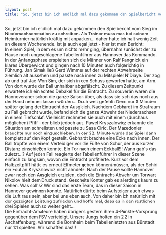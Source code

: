 ```yaml
---
layout: post
title: "So, jetzt bin ich endlich mal dazu gekommen den Spielbericht vom Sieg im Niedersachsenstadion zu schreiben."
---
```


So, jetzt bin ich endlich mal dazu gekommen den Spielbericht vom Sieg im Niedersachsenstadion zu schreiben. Als Trainer muss man bei seinem Heimturnier natürlich kräftig mit anpacken... daher hatte ich halt wenig Zeit an diesem Wochenende. Ist ja auch egal jetzt - hier ist mein Bericht:  
In einem Spiel, in dem es um nichts mehr ging, übernahm zunächst der zu Hause noch ungeschlagene Tabellenführer aus Hannover das Kommando. In der Anfangsphase erspielten sich die Männer von Ralf Rangnick ein klares Übergewicht und gingen nach 10 Minuten auch folgerichtig in Führung. Jan Simak ließ Gerd Wimmer auf der rechten Abwehrseite ziemlich alt aussehen und passte nach innen zu Mitspieler N'Diaye. Der zog ab und traf Jae-Won Sim, der sich in den Schuss geworfen hatte, am Arm. Von dort wurde der Ball unhaltbar abgefälscht. Zu diesem Zeitpunkt erwartete ich ein echtes Debakel für die Eintracht. Zu souverän waren die Hannoveraner schon die ganze Saison über, als dass sie sich das noch aus der Hand nehmen lassen würden... Doch weit gefehlt: Denn nur 5 Minuten später gelang der Eintracht der Ausgleich. Nachdem Gebhardt im Strafraum zu Fall gebracht wurde, befand sich die ganze Abwehr der Niedersachsen in einem Tiefschlaf. Vielleicht rechneten sie auch mit einem (durchaus möglichen) Pfiff - der blieb jedoch aus. Pawel Kryszalowicz erkannte die Situation am schnellsten und passte zu Sasa Ciric. Der Mazedonier brauchte nur noch einzuschieben. In der 32. Minute wurde das Spiel dann komplett auf den Kopf gestellt. Gebhardt brachte eine Ecke nach innen. Der Ball tropfte von einem Verteidiger vor die Füße von Schur, der aus kurzer Distanz einschießen konnte. Ein Tor nach einem Eckball!!! Wann gab's das zuletzt...? Auf jeden Fall reagierte der Tabellenführer in dieser Szene einfach zu langsam, wovon die Eintracht profitierte. Kurz vor dem Halbzeitpfiff hätte es erneut Elfmeter geben können/müssen, als der Schiri ein Foul an Kryszalowicz nicht ahndete. Nach der Pause wollte Hannover zwar noch den Ausgleich erzielen, doch die Eintracht-Abwehr um Torwart Nikolov hielt dem Druck stand. Gescheite Konter gab es allerdings kaum zu sehen. Was soll's? Wir sind das erste Team, das in dieser Saison in Hannover gewinnen konnte. Natürlich dürfte beim Aufsteiger auch etwas die Luft raus sein, aber bei uns eben auch. Von daher bin ich natürlich mit der gezeigten Leistung zufrieden und hoffe mal, dass es in den restlichen drei Spielen auch so weiter geht...  
Die Eintracht-Amateure haben übrigens gestern ihren 4-Punkte-Vorsprung gegenüber dem FSV verteidigt. Unsere Jungs holten ein 2:2 in Aschaffenburg, während die Bornheim beim Tabellenletzten aus Bürstadt nur 1:1 spielten. Wir schaffen das!!!
